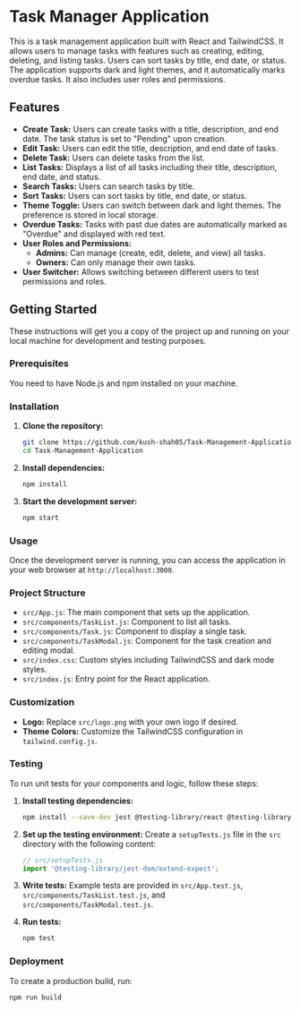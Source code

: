 # Task Manager Application

This is a task management application built with React and TailwindCSS. It allows users to manage tasks with features such as creating, editing, deleting, and listing tasks. Users can sort tasks by title, end date, or status. The application supports dark and light themes, and it automatically marks overdue tasks. It also includes user roles and permissions.

## Features

- **Create Task:** Users can create tasks with a title, description, and end date. The task status is set to "Pending" upon creation.
- **Edit Task:** Users can edit the title, description, and end date of tasks.
- **Delete Task:** Users can delete tasks from the list.
- **List Tasks:** Displays a list of all tasks including their title, description, end date, and status.
- **Search Tasks:** Users can search tasks by title.
- **Sort Tasks:** Users can sort tasks by title, end date, or status.
- **Theme Toggle:** Users can switch between dark and light themes. The preference is stored in local storage.
- **Overdue Tasks:** Tasks with past due dates are automatically marked as "Overdue" and displayed with red text.
- **User Roles and Permissions:**
  - **Admins:** Can manage (create, edit, delete, and view) all tasks.
  - **Owners:** Can only manage their own tasks.
- **User Switcher:** Allows switching between different users to test permissions and roles.

## Getting Started

These instructions will get you a copy of the project up and running on your local machine for development and testing purposes.

### Prerequisites

You need to have Node.js and npm installed on your machine.
### Installation

1. **Clone the repository:**
    ```bash
    git clone https://github.com/kush-shah05/Task-Management-Application.git
    cd Task-Management-Application
    ```

2. **Install dependencies:**
    ```bash
    npm install
    ```

3. **Start the development server:**
    ```bash
    npm start
    ```

### Usage

Once the development server is running, you can access the application in your web browser at `http://localhost:3000`.

### Project Structure

- `src/App.js`: The main component that sets up the application.
- `src/components/TaskList.js`: Component to list all tasks.
- `src/components/Task.js`: Component to display a single task.
- `src/components/TaskModal.js`: Component for the task creation and editing modal.
- `src/index.css`: Custom styles including TailwindCSS and dark mode styles.
- `src/index.js`: Entry point for the React application.

### Customization

- **Logo:** Replace `src/logo.png` with your own logo if desired.
- **Theme Colors:** Customize the TailwindCSS configuration in `tailwind.config.js`.

### Testing

To run unit tests for your components and logic, follow these steps:

1. **Install testing dependencies:**
    ```bash
    npm install --save-dev jest @testing-library/react @testing-library/jest-dom @testing-library/user-event
    ```

2. **Set up the testing environment:**
    Create a `setupTests.js` file in the `src` directory with the following content:
    ```javascript
    // src/setupTests.js
    import '@testing-library/jest-dom/extend-expect';
    ```

3. **Write tests:**
    Example tests are provided in `src/App.test.js`, `src/components/TaskList.test.js`, and `src/components/TaskModal.test.js`.

4. **Run tests:**
    ```bash
    npm test
    ```

### Deployment

To create a production build, run:

```bash
npm run build
